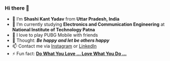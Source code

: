 ### Hi there 👋

- 🔭 I’m <b>Shashi Kant Yadav</b> from <b>Uttar Pradesh, India</b>
- 🌱 I’m currently studying <b>Electronics and Communication Engineering</b> at <b>National Institute of Technology Patna</b>
- 👯 I love to play PUBG Mobile with friends
- 💬 Thought: <b><i>Be happy and let be others happy</i></b>
- 📫 Contact me via [Instagram](https://www.instagram.com/shashikant231217/) or [LinkedIn](https://www.linkedin.com/in/shashi-kant-yadav-607a20191/)
- ⚡ Fun fact: <b><u>Do What You Love ... Love What You Do ...</u></b>


